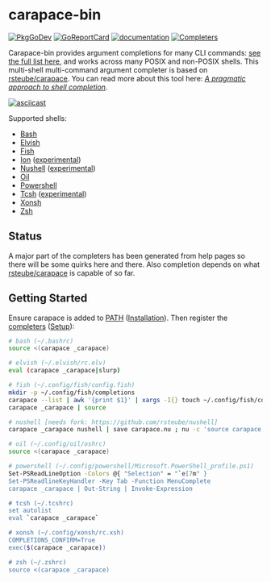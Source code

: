 # carapace-bin

[![PkgGoDev](https://pkg.go.dev/badge/github.com/rsteube/carapace-bin/pkg/actions)](https://pkg.go.dev/github.com/rsteube/carapace-bin/pkg/actions)
[![GoReportCard](https://goreportcard.com/badge/github.com/rsteube/carapace-bin)](https://goreportcard.com/report/github.com/rsteube/carapace-bin)
[![documentation](https://img.shields.io/badge/&zwnj;-documentation-blue?logo=gitbook)](https://rsteube.github.io/carapace-bin/)
[![Completers](https://rsteube.github.io/carapace-bin/badge.svg)](https://rsteube.github.io/carapace-bin/completers.html)

Carapace-bin provides argument completions for many CLI commands: [see the full list here](https://rsteube.github.io/carapace-bin/completers.html), and works across many POSIX and non-POSIX shells.
This multi-shell multi-command argument completer is based on [rsteube/carapace](https://github.com/rsteube/carapace).
You can read more about this tool here: _[A pragmatic approach to shell completion](https://dev.to/rsteube/a-pragmatic-approach-to-shell-completion-4gp0)_.

[![asciicast](https://asciinema.org/a/357191.svg)](https://asciinema.org/a/357191)

Supported shells:
- [Bash](https://www.gnu.org/software/bash/)
- [Elvish](https://elv.sh/)
- [Fish](https://fishshell.com/)
- [Ion](https://doc.redox-os.org/ion-manual/) ([experimental](https://github.com/rsteube/carapace/issues/88))
- [Nushell](https://www.nushell.sh/) ([experimental](https://github.com/rsteube/carapace/issues/89))
- [Oil](http://www.oilshell.org/)
- [Powershell](https://microsoft.com/powershell)
- [Tcsh](https://www.tcsh.org/) ([experimental](https://github.com/rsteube/carapace/issues/331))
- [Xonsh](https://xon.sh/)
- [Zsh](https://www.zsh.org/)

## Status

A major part of the completers has been generated from help pages so there will be some quirks here and there. Also completion depends on what [rsteube/carapace](https://github.com/rsteube/carapace) is capable of so far.

## Getting Started

Ensure carapace is added to [PATH](https://en.wikipedia.org/wiki/PATH_(variable)) ([Installation](https://rsteube.github.io/carapace-bin/installation.html)).
Then register the [completers](https://rsteube.github.io/carapace-bin/completers.html) ([Setup](https://rsteube.github.io/carapace-bin/setup.html)):

```sh
# bash (~/.bashrc)
source <(carapace _carapace)

# elvish (~/.elvish/rc.elv)
eval (carapace _carapace|slurp)

# fish (~/.config/fish/config.fish)
mkdir -p ~/.config/fish/completions
carapace --list | awk '{print $1}' | xargs -I{} touch ~/.config/fish/completions/{}.fish # disable auto-loaded completions (#185)
carapace _carapace | source

# nushell [needs fork: https://github.com/rsteube/nushell]
carapace _carapace nushell | save carapace.nu ; nu -c 'source carapace.nu'

# oil (~/.config/oil/oshrc)
source <(carapace _carapace)

# powershell (~/.config/powershell/Microsoft.PowerShell_profile.ps1)
Set-PSReadLineOption -Colors @{ "Selection" = "`e[7m" }
Set-PSReadlineKeyHandler -Key Tab -Function MenuComplete
carapace _carapace | Out-String | Invoke-Expression

# tcsh (~/.tcshrc)
set autolist
eval `carapace _carapace`

# xonsh (~/.config/xonsh/rc.xsh)
COMPLETIONS_CONFIRM=True
exec($(carapace _carapace))

# zsh (~/.zshrc)
source <(carapace _carapace)
```
